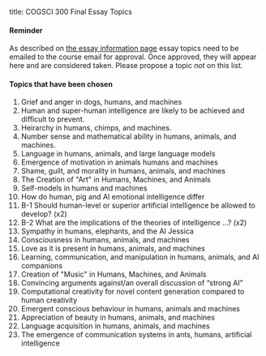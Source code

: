 title: COGSCI 300 Final Essay Topics

#### Reminder

As described on [the essay information page](cogsci-300-essay-information.html) essay topics need to be emailed to the course email for approval. Once approved, they will appear here and are considered taken.  Please propose a topic *not* on this list.

#### Topics that have been chosen

1. Grief and anger in dogs, humans, and machines
2. Human and super-human intelligence are likely to be achieved and difficult to prevent.
3. Heirarchy in humans, chimps, and machines.
4. Number sense and mathematical ability in humans, animals, and machines.
5. Language in humans, animals, and large language models
6. Emergence of motivation in animals humans and machines
7. Shame, guilt, and morality in humans, animals, and machines
8. The Creation of "Art" in Humans, Machines, and Animals
9. Self-models in humans and machines
10. How do human, pig and AI emotional intelligence differ
11. B-1 Should human-level or superior artificial intelligence be allowed to develop? (x2)
12. B-2 What are the implications of the theories of intelligence ...? (x2) 
13. Sympathy in humans, elephants, and the AI Jessica
14. Consciousness in humans, animals, and machines
15. Love as it is present in humans, animals, and machines
16. Learning, communication, and manipulation in humans, animals, and AI companions
17. Creation of "Music" in Humans, Machines, and Animals
18. Convincing arguments against/an overall discussion of “strong AI”
19. Computational creativity for novel content generation compared to human creativity
20. Emergent conscious behaviour in humans, animals and machines
21. Appreciation of beauty in humans, animals, and machines
22. Language acquisition in humans, animals, and machines
23. The emergence of communication systems in ants, humans, artificial intelligence



